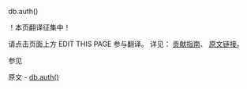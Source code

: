  db.auth()

 ！本页翻译征集中！

请点击页面上方 EDIT THIS PAGE 参与翻译。
详见：
[贡献指南]( https://github.com/JinMuInfo/MongoDB-Manual-zh/blob/master/CONTRIBUTING.md )、
[原文链接](  https://docs.mongodb.com/manual/reference/method/db.auth/  )。

 参见

原文 - [db.auth()]( https://docs.mongodb.com/manual/reference/method/db.auth/ )

